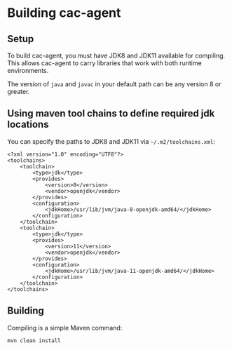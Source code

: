 Building cac-agent
========

Setup
--------

To build cac-agent, you must have JDK8 and JDK11 available for compiling.
This allows cac-agent to carry libraries that work with both runtime
environments.

The version of `java` and `javac` in your default path can be any version 8 or greater.

## Using maven tool chains to define required jdk locations

You can specify the paths to JDK8 and JDK11 via `~/.m2/toolchains.xml`:

	<?xml version="1.0" encoding="UTF8"?>
	<toolchains>
		<toolchain>
			<type>jdk</type>
			<provides>
				<version>8</version>
				<vendor>openjdk</vendor>
			</provides>
			<configuration>
				<jdkHome>/usr/lib/jvm/java-8-openjdk-amd64/</jdkHome>
			</configuration>
		</toolchain>
		<toolchain>
			<type>jdk</type>
			<provides>
				<version>11</version>
				<vendor>openjdk</vendor>
			</provides>
			<configuration>
				<jdkHome>/usr/lib/jvm/java-11-openjdk-amd64/</jdkHome>
			</configuration>
		</toolchain>
	</toolchains>


Building
--------

Compiling is a simple Maven command:

	mvn clean install

